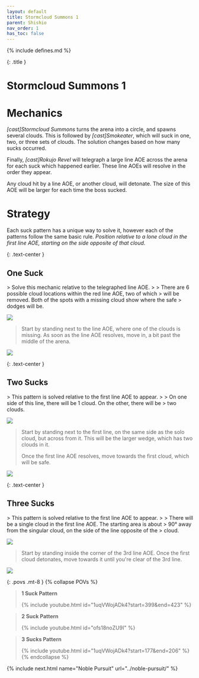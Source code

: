 ```yaml
---
layout: default
title: Stormcloud Summons 1
parent: Shishio
nav_order: 1
has_toc: false
---
```


{% include defines.md %}

{: .title }
# Stormcloud Summons 1

# Mechanics

*[cast]Stormcloud Summons* turns the arena into a circle, and spawns several
clouds. This is followed by *[cast]Smokeater*, which will suck in one, two, or
three sets of clouds. The solution changes based on how many sucks occurred.

Finally, *[cast]Rokujo Revel* will telegraph a large line AOE across the arena
for each suck which happened earlier. These line AOEs will resolve in the order
they appear.

Any cloud hit by a line AOE, or another cloud, will detonate. The size of this
AOE will be larger for each time the boss sucked.

# Strategy

Each suck pattern has a unique way to solve it, however each of the patterns
follow the same basic rule. *Position relative to a lone cloud in the first line
AOE, starting on the side opposite of that cloud.*

{: .text-center }
## One Suck

<div class="strats-grid" markdown="1">
> Solve this mechanic relative to the telegraphed line AOE.
>
> There are 6 possible cloud locations within the red line AOE, two of which
> will be removed. Both of the spots with a missing cloud show where the safe
> dodges will be.

![](./1-suck-1.png)

> Start by standing next to the line AOE, where one of the clouds is missing.
> As soon as the line AOE resolves, move in, a bit past the middle of the arena.

![](./1-suck-2.png)
</div>

{: .text-center }
## Two Sucks

<div class="strats-grid" markdown="1">
> This pattern is solved relative to the first line AOE to appear.
>
> On one side of this line, there will be 1 cloud. On the other, there will be
> two clouds.

![](./2-suck-1.png)

> Start by standing next to the first line, on the same side as the solo cloud,
> but across from it. This will be the larger wedge, which has two clouds in it.
>
> Once the first line AOE resolves, move towards the first cloud, which will be
> safe.

![](./2-suck-2.png)
</div>

{: .text-center }
## Three Sucks

<div class="strats-grid" markdown="1">
> This pattern is solved relative to the first line AOE to appear.
>
> There will be a single cloud in the first line AOE. The starting area is about
> 90° away from the singular cloud, on the side of the line opposite of the
> cloud.

![](./3-suck-1.png)

> Start by standing inside the corner of the 3rd line AOE. Once the first cloud
> detonates, move towards it until you're clear of the 3rd line.

![](./3-suck-2.png)
</div>

{: .povs .mt-8 }
{% collapse POVs %}
> **1 Suck Pattern**
>
> {% include youtube.html id="1uqVWojADk4?start=399&end=423" %}

> **2 Suck Pattern**
>
> {% include youtube.html id="ofs18noZU9I" %}

> **3 Sucks Pattern**
>
> {% include youtube.html id="1uqVWojADk4?start=177&end=206" %}
{% endcollapse %}

{% include next.html name="Noble Pursuit" url="../noble-pursuit/" %}
